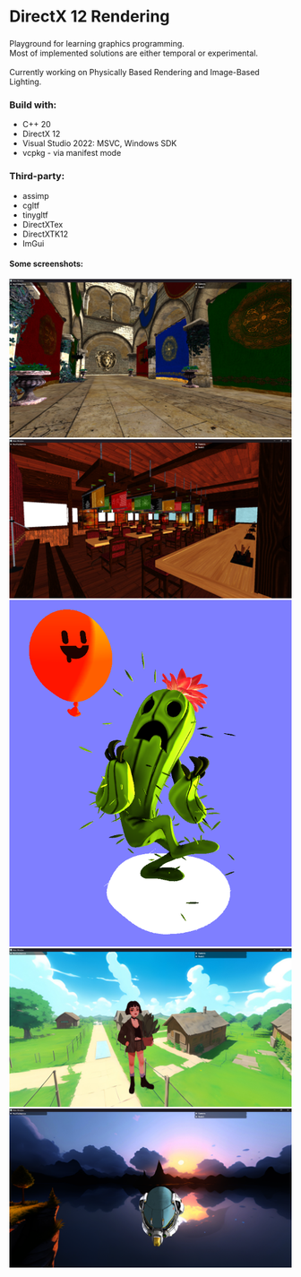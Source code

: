 # DirectX 12 Rendering

###
Playground for learning graphics programming.<br/>
Most of implemented solutions are either temporal or experimental.<br/>
<br/>
Currently working on Physically Based Rendering and Image-Based Lighting.
###
### Build with: ###
<ul>
<li> C++ 20 </li>
<li> DirectX 12 </li>
<li> Visual Studio 2022: MSVC, Windows SDK </li>
<li> vcpkg - via manifest mode </li>
</ul>

### Third-party: ###
<ul> 
<li>assimp</li>
<li>cgltf</li>
<li>tinygltf</li>
<li>DirectXTex</li>
<li>DirectXTK12</li>
<li>ImGui</li>
</ul>

#### Some screenshots:
![Screenshot](screenshots/model_03.png)
![Screenshot](screenshots/model_01.png)
![Screenshot](screenshots/model_02.png)
![Screenshot](screenshots/model_04.png)
![Screenshot](screenshots/model_05.png)
